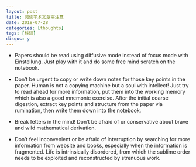 ```yaml
---
layout: post
title: 阅读学术文章需注意
date: 2018-07-28
categories: [thoughts]
tags: [科研]
disqus: y
---
```


* Papers should be read using diffusive mode instead of focus mode with Einstellung. Just play with it and do some free mind scratch on the notebook.

* Don’t be urgent to copy or write down notes for those key points in the paper. Human is not a copying machine but a soul with intellect! Just try to read ahead for more information, put them into the working memory which is also a good mnemonic exercise. After the initial coarse digestion, extract key points and structure from the paper via rumination, then write them down into the notebook.

* Break fetters in the mind! Don’t be afraid of or conservative about brave and wild mathematical derivation.

* Don’t feel inconvenient or be afraid of interruption by searching for more information from website and books, especially when the information is fragmented. Life is intrinsically disordered, from which the sublime order needs to be exploited and reconstructed by strenuous work.
